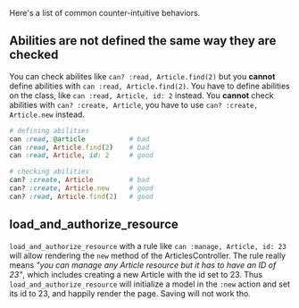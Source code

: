 Here's a list of common counter-intuitive behaviors.

## Abilities are not defined the same way they are checked

You can check abilites like `can? :read, Article.find(2)` but you **cannot** define abilities with `can :read, Article.find(2)`. You have to define abilities on the class, like `can :read, Article, id: 2` instead. You **cannot** check abilities with `can? :create, Article`, you have to use `can? :create, Article.new` instead.

``` ruby
# defining abilities
can :read, @article           # bad
can :read, Article.find(2)    # bad
can :read, Article, id: 2     # good

# checking abilities
can? :create, Article         # bad
can? :create, Article.new     # good
can? :read, Article.find(2)   # good
```

## load_and_authorize_resource

`load_and_authorize_resource` with a rule like `can :manage, Article, id: 23` will allow rendering the `new` method of the ArticlesController. The rule really means _"you can manage any Article resource but it has to have an ID of 23"_, which includes creating a new Article with the id set to 23. Thus `load_and_authorize_resource` will initialize a model in the `:new` action and set its id to 23, and happily render the page. Saving will not work tho.
